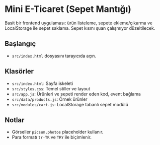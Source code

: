# Mini E-Ticaret (Sepet Mantığı)

Basit bir frontend uygulaması: ürün listeleme, sepete ekleme/çıkarma ve LocalStorage ile sepet saklama. Sepet kısmı şuan çalışmıyor düzeltilecek.

## Başlangıç
- `src/index.html` dosyasını tarayıcıda açın.

## Klasörler
- `src/index.html`: Sayfa iskeleti
- `src/styles.css`: Temel stiller ve layout
- `src/app.js`: Ürünleri ve sepeti render eden kod, event bağlama
- `src/data/products.js`: Örnek ürünler
- `src/modules/cart.js`: LocalStorage tabanlı sepet modülü 

## Notlar
- Görseller `picsum.photos` placeholder kullanır.
- Para formatı `tr-TR` ve `TRY` ile biçimlenir.



